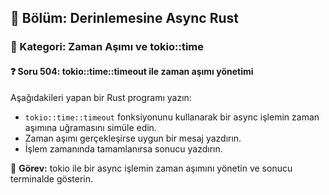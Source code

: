 ## 📘 Bölüm: Derinlemesine Async Rust  
### 🔹 Kategori: Zaman Aşımı ve tokio::time  
#### ❓ Soru 504: tokio::time::timeout ile zaman aşımı yönetimi

Aşağıdakileri yapan bir Rust programı yazın:

- `tokio::time::timeout` fonksiyonunu kullanarak bir async işlemin zaman aşımına uğramasını simüle edin.
- Zaman aşımı gerçekleşirse uygun bir mesaj yazdırın.
- İşlem zamanında tamamlanırsa sonucu yazdırın.

🔧 **Görev:** tokio ile bir async işlemin zaman aşımını yönetin ve sonucu terminalde gösterin.
